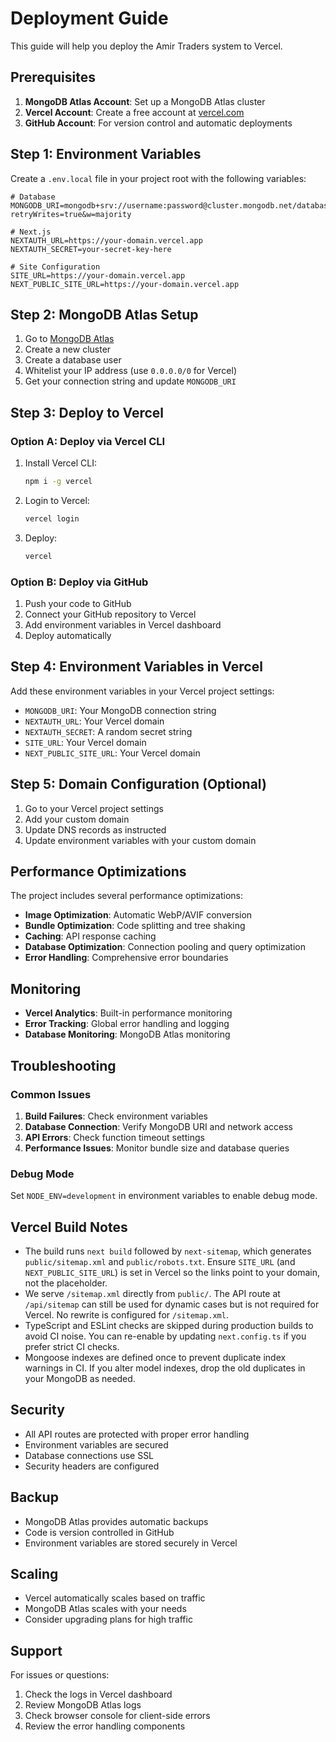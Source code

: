 # Deployment Guide

This guide will help you deploy the Amir Traders system to Vercel.

## Prerequisites

1. **MongoDB Atlas Account**: Set up a MongoDB Atlas cluster
2. **Vercel Account**: Create a free account at [vercel.com](https://vercel.com)
3. **GitHub Account**: For version control and automatic deployments

## Step 1: Environment Variables

Create a `.env.local` file in your project root with the following variables:

```env
# Database
MONGODB_URI=mongodb+srv://username:password@cluster.mongodb.net/database_name?retryWrites=true&w=majority

# Next.js
NEXTAUTH_URL=https://your-domain.vercel.app
NEXTAUTH_SECRET=your-secret-key-here

# Site Configuration
SITE_URL=https://your-domain.vercel.app
NEXT_PUBLIC_SITE_URL=https://your-domain.vercel.app
```

## Step 2: MongoDB Atlas Setup

1. Go to [MongoDB Atlas](https://www.mongodb.com/atlas)
2. Create a new cluster
3. Create a database user
4. Whitelist your IP address (use `0.0.0.0/0` for Vercel)
5. Get your connection string and update `MONGODB_URI`

## Step 3: Deploy to Vercel

### Option A: Deploy via Vercel CLI

1. Install Vercel CLI:
   ```bash
   npm i -g vercel
   ```

2. Login to Vercel:
   ```bash
   vercel login
   ```

3. Deploy:
   ```bash
   vercel
   ```

### Option B: Deploy via GitHub

1. Push your code to GitHub
2. Connect your GitHub repository to Vercel
3. Add environment variables in Vercel dashboard
4. Deploy automatically

## Step 4: Environment Variables in Vercel

Add these environment variables in your Vercel project settings:

- `MONGODB_URI`: Your MongoDB connection string
- `NEXTAUTH_URL`: Your Vercel domain
- `NEXTAUTH_SECRET`: A random secret string
- `SITE_URL`: Your Vercel domain
- `NEXT_PUBLIC_SITE_URL`: Your Vercel domain

## Step 5: Domain Configuration (Optional)

1. Go to your Vercel project settings
2. Add your custom domain
3. Update DNS records as instructed
4. Update environment variables with your custom domain

## Performance Optimizations

The project includes several performance optimizations:

- **Image Optimization**: Automatic WebP/AVIF conversion
- **Bundle Optimization**: Code splitting and tree shaking
- **Caching**: API response caching
- **Database Optimization**: Connection pooling and query optimization
- **Error Handling**: Comprehensive error boundaries

## Monitoring

- **Vercel Analytics**: Built-in performance monitoring
- **Error Tracking**: Global error handling and logging
- **Database Monitoring**: MongoDB Atlas monitoring

## Troubleshooting

### Common Issues

1. **Build Failures**: Check environment variables
2. **Database Connection**: Verify MongoDB URI and network access
3. **API Errors**: Check function timeout settings
4. **Performance Issues**: Monitor bundle size and database queries

### Debug Mode

Set `NODE_ENV=development` in environment variables to enable debug mode.

## Vercel Build Notes

- The build runs `next build` followed by `next-sitemap`, which generates `public/sitemap.xml` and `public/robots.txt`. Ensure `SITE_URL` (and `NEXT_PUBLIC_SITE_URL`) is set in Vercel so the links point to your domain, not the placeholder.
- We serve `/sitemap.xml` directly from `public/`. The API route at `/api/sitemap` can still be used for dynamic cases but is not required for Vercel. No rewrite is configured for `/sitemap.xml`.
- TypeScript and ESLint checks are skipped during production builds to avoid CI noise. You can re-enable by updating `next.config.ts` if you prefer strict CI checks.
- Mongoose indexes are defined once to prevent duplicate index warnings in CI. If you alter model indexes, drop the old duplicates in your MongoDB as needed.

## Security

- All API routes are protected with proper error handling
- Environment variables are secured
- Database connections use SSL
- Security headers are configured

## Backup

- MongoDB Atlas provides automatic backups
- Code is version controlled in GitHub
- Environment variables are stored securely in Vercel

## Scaling

- Vercel automatically scales based on traffic
- MongoDB Atlas scales with your needs
- Consider upgrading plans for high traffic

## Support

For issues or questions:
1. Check the logs in Vercel dashboard
2. Review MongoDB Atlas logs
3. Check browser console for client-side errors
4. Review the error handling components
